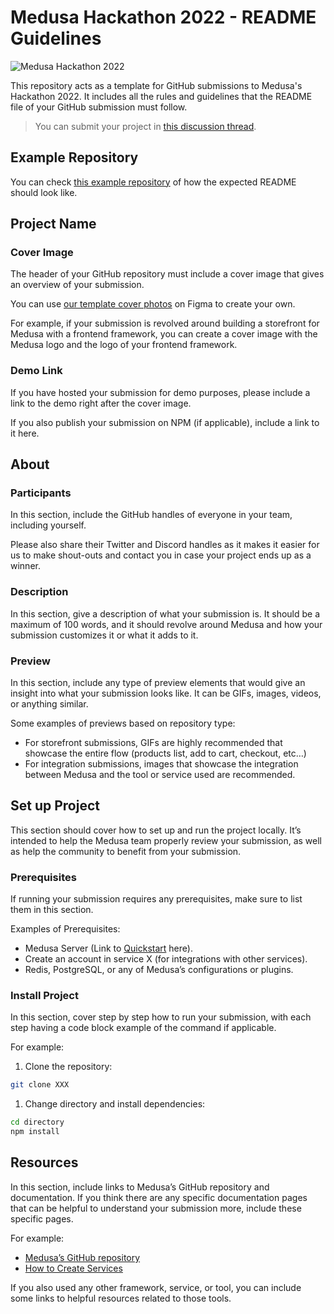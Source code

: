 # Medusa Hackathon 2022 - README Guidelines

![Medusa Hackathon 2022](hackathon-banner.jpg)

This repository acts as a template for GitHub submissions to Medusa's Hackathon 2022. It includes all the rules and guidelines that the README file of your GitHub submission must follow.

> You can submit your project in [this discussion thread](https://github.com/medusajs/medusa/discussions/2280).

## Example Repository

You can check [this example repository](https://github.com/suhailkakar/react-native-medusajs) of how the expected README should look like.

## Project Name

### Cover Image

The header of your GitHub repository must include a cover image that gives an overview of your submission.

You can use [our template cover photos](https://www.figma.com/community/file/1157643826098186093) on Figma to create your own.

For example, if your submission is revolved around building a storefront for Medusa with a frontend framework, you can create a cover image with the Medusa logo and the logo of your frontend framework.

### Demo Link

If you have hosted your submission for demo purposes, please include a link to the demo right after the cover image.

If you also publish your submission on NPM (if applicable), include a link to it here.

## About

### Participants

In this section, include the GitHub handles of everyone in your team, including yourself.

Please also share their Twitter and Discord handles as it makes it easier for us to make shout-outs and contact you in case your project ends up as a winner.

### Description

In this section, give a description of what your submission is. It should be a maximum of 100 words, and it should revolve around Medusa and how your submission customizes it or what it adds to it.

### Preview

In this section, include any type of preview elements that would give an insight into what your submission looks like. It can be GIFs, images, videos, or anything similar.

Some examples of previews based on repository type:

- For storefront submissions, GIFs are highly recommended that showcase the entire flow (products list, add to cart, checkout, etc…)
- For integration submissions, images that showcase the integration between Medusa and the tool or service used are recommended.

## Set up Project

This section should cover how to set up and run the project locally. It’s intended to help the Medusa team properly review your submission, as well as help the community to benefit from your submission.

### Prerequisites

If running your submission requires any prerequisites, make sure to list them in this section.

Examples of Prerequisites:

- Medusa Server (Link to [Quickstart](https://docs.medusajs.com/quickstart/quick-start) here).
- Create an account in service X (for integrations with other services).
- Redis, PostgreSQL, or any of Medusa’s configurations or plugins.

### Install Project

In this section, cover step by step how to run your submission, with each step having a code block example of the command if applicable.

For example:

1. Clone the repository:

```bash
git clone XXX
```

1. Change directory and install dependencies:

```bash
cd directory
npm install
```

## Resources

In this section, include links to Medusa’s GitHub repository and documentation. If you think there are any specific documentation pages that can be helpful to understand your submission more, include these specific pages.

For example:

- [Medusa’s GitHub repository](https://github.com/medusajs/medusa)
- [How to Create Services](https://docs.medusajs.com/advanced/backend/services/create-service)

If you also used any other framework, service, or tool, you can include some links to helpful resources related to those tools.
